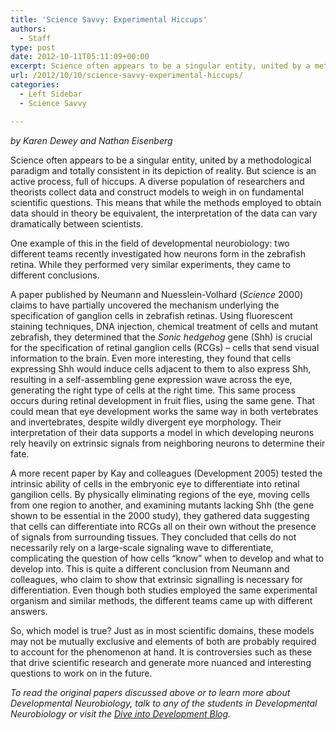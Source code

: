 ```yaml
---
title: 'Science Savvy: Experimental Hiccups'
authors: 
  - Staff
type: post
date: 2012-10-11T05:11:09+00:00
excerpt: Science often appears to be a singular entity, united by a methodological paradigm and totally consistent in its depiction of reality. But science is an active process, full of hiccups.
url: /2012/10/10/science-savvy-experimental-hiccups/
categories:
  - Left Sidebar
  - Science Savvy

---
```

_by Karen Dewey and Nathan Eisenberg_

Science often appears to be a singular entity, united by a methodological paradigm and totally consistent in its depiction of reality. But science is an active process, full of hiccups. A diverse population of researchers and theorists collect data and construct models to weigh in on fundamental scientific questions. This means that while the methods employed to obtain data should in theory be equivalent, the interpretation of the data can vary dramatically between scientists.

One example of this in the field of developmental neurobiology: two different teams recently investigated how neurons form in the zebrafish retina. While they performed very similar experiments, they came to different conclusions.

A paper published by Neumann and Nuesslein-Volhard (_Science_ 2000) claims to have partially uncovered the mechanism underlying the specification of ganglion cells in zebrafish retinas. Using fluorescent staining techniques, DNA injection, chemical treatment of cells and mutant zebrafish, they determined that the _Sonic hedgehog_ gene (Shh) is crucial for the specification of retinal ganglion cells (RCGs) &#8211; cells that send visual information to the brain. Even more interesting, they found that cells expressing Shh would induce cells adjacent to them to also express Shh, resulting in a self-assembling gene expression wave across the eye, generating the right type of cells at the right time. This same process occurs during retinal development in fruit flies, using the same gene. That could mean that eye development works the same way in both vertebrates and invertebrates, despite wildly divergent eye morphology. Their interpretation of their data supports a model in which developing neurons rely heavily on extrinsic signals from neighboring neurons to determine their fate.

A more recent paper by Kay and colleagues (Development 2005) tested the intrinsic ability of cells in the embryonic eye to differentiate into retinal gangilion cells. By physically eliminating regions of the eye, moving cells from one region to another, and examining mutants lacking Shh (the gene shown to be essential in the 2000 study), they gathered data suggesting that cells can differentiate into RCGs all on their own without the presence of signals from surrounding tissues. They concluded that cells do not necessarily rely on a large-scale signaling wave to differentiate, complicating the question of how cells “know” when to develop and what to develop into. This is quite a different conclusion from Neumann and colleagues, who claim to show that extrinsic signalling is necessary for differentiation. Even though both studies employed the same experimental organism and similar methods, the different teams came up with different answers.

So, which model is true? Just as in most scientific domains, these models may not be mutually exclusive and elements of both are probably required to account for the phenomenon at hand. It is controversies such as these that drive scientific research and generate more nuanced and interesting questions to work on in the future.

_To read the original papers discussed above or to learn more about Developmental Neurobiology, talk to any of the students in Developmental Neurobiology or visit the [Dive into Development Blog][1]._

 [1]: http://cervenylab.wordpress.com/